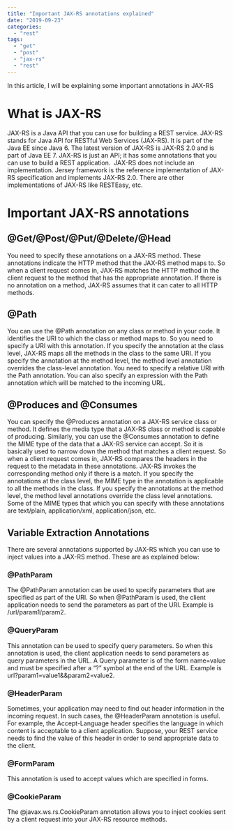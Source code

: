 ```yaml
---
title: "Important JAX-RS annotations explained"
date: "2019-09-23"
categories: 
  - "rest"
tags: 
  - "get"
  - "post"
  - "jax-rs"
  - "rest"
---
```


In this article, I will be explaining some important annotations in JAX-RS

# What is JAX-RS

JAX-RS is a Java API that you can use for building a REST service. JAX-RS stands for Java API for RESTful Web Services (JAX-RS). It is part of the Java EE since Java 6. The latest version of JAX-RS is JAX-RS 2.0 and is part of Java EE 7. JAX-RS is just an API; it has some annotations that you can use to build a REST application.  JAX-RS does not include an implementation. Jersey framework is the reference implementation of JAX-RS specification and implements JAX-RS 2.0. There are other implementations of JAX-RS like RESTEasy, etc.

# Important JAX-RS annotations

## @Get/@Post/@Put/@Delete/@Head

You need to specify these annotations on a JAX-RS method. These annotations indicate the HTTP method that the JAX-RS method maps to. So when a client request comes in, JAX-RS matches the HTTP method in the client request to the method that has the appropriate annotation. If there is no annotation on a method, JAX-RS assumes that it can cater to all HTTP methods.

## @Path

You can use the @Path annotation on any class or method in your code. It identifies the URI to which the class or method maps to. So you need to specify a URI with this annotation. If you specify the annotation at the class level, JAX-RS maps all the methods in the class to the same URI. If you specify the annotation at the method level, the method level annotation overrides the class-level annotation. You need to specify a relative URI with the Path annotation. You can also specify an expression with the Path annotation which will be matched to the incoming URL.

## @Produces and @Consumes

You can specify the @Produces annotation on a JAX-RS service class or method. It defines the media type that a JAX-RS class or method is capable of producing. Similarly, you can use the @Consumes annotation to define the MIME type of the data that a JAX-RS service can accept. So it is basically used to narrow down the method that matches a client request. So when a client request comes in, JAX-RS compares the headers in the request to the metadata in these annotations. JAX-RS invokes the corresponding method only if there is a match. If you specify the annotations at the class level, the MIME type in the annotation is applicable to all the methods in the class. If you specify the annotations at the method level, the method level annotations override the class level annotations. Some of the MIME types that which you can specify with these annotations are text/plain, application/xml, application/json, etc.

## Variable Extraction Annotations

There are several annotations supported by JAX-RS which you can use to inject values into a JAX-RS method. These are as explained below:

### @PathParam

The @PathParam annotation can be used to specify parameters that are specified as part of the URI. So when @PathParam is used, the client application needs to send the parameters as part of the URI. Example is /url/param1/param2.

### @QueryParam

This annotation can be used to specify query parameters. So when this annotation is used, the client application needs to send parameters as query parameters in the URL. A Query parameter is of the form name=value and must be specified after a “?” symbol at the end of the URL. Example is url?param1=value1&&param2=value2.

### @HeaderParam

Sometimes, your application may need to find out header information in the incoming request. In such cases, the @HeaderParam annotation is useful. For example, the Accept-Language header specifies the language in which content is acceptable to a client application. Suppose, your REST service needs to find the value of this header in order to send appropriate data to the client.

### @FormParam

This annotation is used to accept values which are specified in forms.

### @CookieParam

The @javax.ws.rs.CookieParam annotation allows you to inject cookies sent by a client request into your JAX-RS resource methods.
